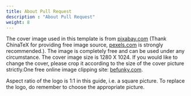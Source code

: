 ```yaml
---
title: About Pull Request
description : "About Pull Request"
weight: 8
---
```


The cover image used in this template is from [pixabay.com](https://pixabay.com/en/tea-time-poetry-coffee-reading-3240766/) (Thank ChinaTeX for providing free image source, [pexels.com](https://www.pexels.com/) is strongly recommended.). The image is completely free and can be used under any circumstance. The cover image size is 1280 X 1024. If you would like to change the cover, please crop it according to the size of the cover picture strictly.One free online image clipping site: [befunky.com](https://www.befunky.com/create/crop-photo/).

Aspect ratio of the logo is 1:1 in this guide, i.e. a square picture. To replace the logo, do remember to choose the appropriate picture.

